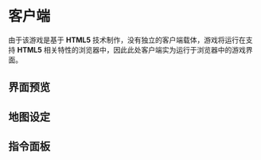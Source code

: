 客户端
=====

由于该游戏是基于 __HTML5__ 技术制作，没有独立的客户端载体，游戏将运行在支持 __HTML5__ 相关特性的浏览器中，因此此处客户端实为运行于浏览器中的游戏界面。

## 界面预览

## 地图设定

## 指令面板

